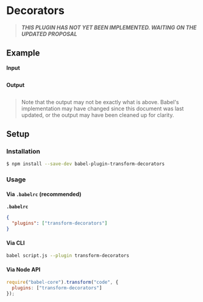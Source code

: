 # Decorators

> ***THIS PLUGIN HAS NOT YET BEEN IMPLEMENTED. WAITING ON THE UPDATED PROPOSAL***

## Example

**Input**

```js
```

**Output**

```js
```

> Note that the output may not be exactly what is above. Babel's implementation
> may have changed since this document was last updated, or the output may have
> been cleaned up for clarity.

## Setup

### Installation

```sh
$ npm install --save-dev babel-plugin-transform-decorators
```

### Usage

#### Via `.babelrc` (recommended)

**`.babelrc`**

```json
{
  "plugins": ["transform-decorators"]
}
```

#### Via CLI

```sh
babel script.js --plugin transform-decorators
```

#### Via Node API

```js
require("babel-core").transform("code", {
  plugins: ["transform-decorators"]
});
```
